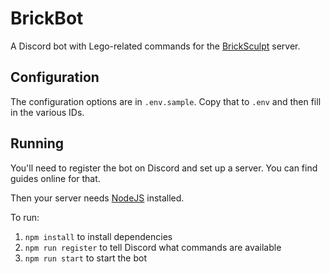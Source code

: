 # BrickBot

A Discord bot with Lego-related commands for the [BrickSculpt](https://www.youtube.com/@bricksculpt) server.

## Configuration

The configuration options are in `.env.sample`. Copy that to `.env` and then fill in the various IDs.

## Running

You'll need to register the bot on Discord and set up a server. You can find guides online for that.

Then your server needs [NodeJS](https://nodejs.org/en/download/) installed.

To run:

1. `npm install` to install dependencies
2. `npm run register` to tell Discord what commands are available
3. `npm run start` to start the bot
